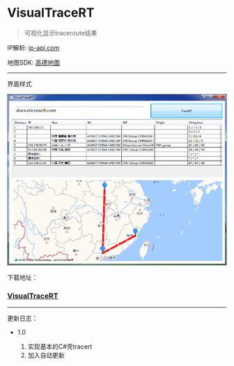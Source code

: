 ﻿# VisualTraceRT

> 可视化显示traceroute结果

IP解析: [ip-api.com](http://ip-api.com)

地图SDK: [高德地图](https://lbs.amap.com/)

---

界面样式

![sample](./view.png)

下载地址：

### [VisualTraceRT](https://injectrl.github.io/VisualTraceRT/VisualTraceRT.rar)

---

更新日志：



- 1.0

	1. 实现基本的C#壳tracert
	2. 加入自动更新